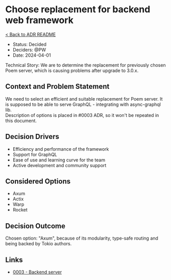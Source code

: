 # Choose replacement for backend web framework

[< Back to ADR README](README.md)

* Status: Decided
* Deciders: @PW
* Date: 2024-04-01

Technical Story: We are to determine the replacement for previously chosen Poem server, which is causing problems after upgrade to 3.0.x.

## Context and Problem Statement

We need to select an efficient and suitable replacement for Poem server. It is supposed to be able to serve GraphQL - integrating with async-graphql lib.\
Description of options is placed in #0003 ADR, so it won't be repeated in this document.

## Decision Drivers

* Efficiency and performance of the framework
* Support for GraphQL
* Ease of use and learning curve for the team
* Active development and community support

## Considered Options

* Axum
* Actix
* Warp
* Rocket

## Decision Outcome

Chosen option: "Axum", because of its modularity, type-safe routing and being backed by Tokio authors.

## Links

* [0003 - Backend server](ADR_0003_BACKEND_SERVER.md)
